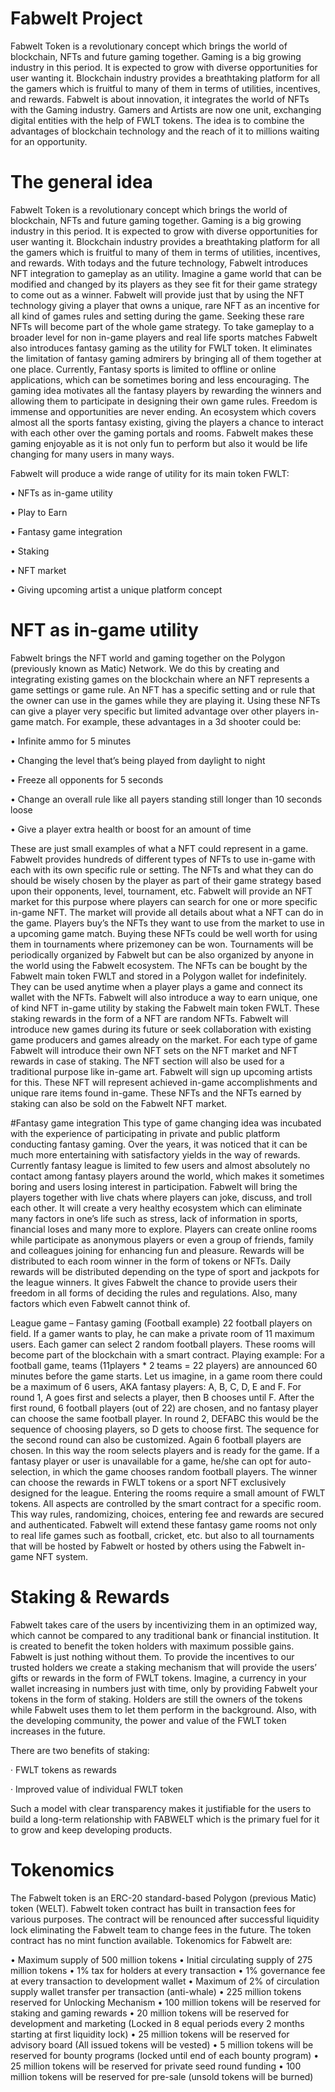 # Fabwelt Project

Fabwelt Token is a revolutionary concept which brings the world of blockchain, NFTs and future gaming together. Gaming is a big growing industry in this period. It is expected to grow with diverse opportunities for user wanting it. Blockchain industry provides a breathtaking platform for all the gamers which is fruitful to many of them in terms of utilities, incentives, and rewards.
Fabwelt is about innovation, it integrates the world of NFTs with the Gaming industry. Gamers and Artists are now one unit, exchanging digital entities with the help of FWLT tokens. The idea is to combine the advantages of blockchain technology and the reach of it to millions waiting for an opportunity. 

# The general idea
Fabwelt Token is a revolutionary concept which brings the world of blockchain, NFTs and future gaming together. Gaming is a big growing industry in this period. It is expected to grow with diverse opportunities for user wanting it. Blockchain industry provides a breathtaking platform for all the gamers which is fruitful to many of them in terms of utilities, incentives, and rewards. 
With todays and the future technology, Fabwelt introduces NFT integration to gameplay as an utility. Imagine a game world that can be modified and changed by its players as they see fit for their game strategy to come out as a winner. Fabwelt will provide just that by using the NFT technology giving a player that owns a unique, rare NFT as an incentive for all kind of games rules and setting during the game. Seeking these rare NFTs will become part of the whole game strategy.
To take gameplay to a broader level for non in-game players and real life sports matches Fabwelt also introduces fantasy gaming as the utility for FWLT token. It eliminates the limitation of fantasy gaming admirers by bringing all of them together at one place. Currently, Fantasy sports is limited to offline or online applications, which can be sometimes boring and less encouraging. The gaming idea motivates all the fantasy players by rewarding the winners and allowing them to participate in designing their own game rules. Freedom is immense and opportunities are never ending. An ecosystem which covers almost all the sports fantasy existing, giving the players a chance to interact with each other over the gaming portals and rooms. Fabwelt makes these gaming enjoyable as it is not only fun to perform but also it would be life changing for many users in many ways. 

Fabwelt will produce a wide range of utility for its main token FWLT:

•	NFTs as in-game utility

•	Play to Earn

•	Fantasy game integration

•	Staking

•	NFT market

•	Giving upcoming artist a unique platform concept
 
# NFT as in-game utility
Fabwelt brings the NFT world and gaming together on the Polygon (previously known as Matic) Network. We do this by creating and integrating existing games on the blockchain where an NFT represents a game settings or game rule. An NFT has a specific setting and or rule that the owner can use in the games while they are playing it. Using these NFTs can give a player very specific but limited advantage over other players in-game match. For example, these advantages in a 3d shooter could be:

•	Infinite ammo for 5 minutes

•	Changing the level that’s being played from daylight to night

•	Freeze all opponents for 5 seconds

•	Change an overall rule like all payers standing still longer than 10 seconds loose

•	Give a player extra health or boost for an amount of time
 
These are just small examples of what a NFT could represent in a game. Fabwelt provides hundreds of different types of NFTs to use in-game with each with its own specific rule or setting. The NFTs and what they can do should be wisely chosen by the player as part of their game strategy based upon their opponents, level, tournament, etc.
Fabwelt will provide an NFT market for this purpose where players can search for one or more specific in-game NFT. The market will provide all details about what a NFT can do in the game. Players buy’s the NFTs they want to use from the market to use in a upcoming game match. Buying these NFTs could be well worth for using them in tournaments where prizemoney can be won. Tournaments will be periodically organized by Fabwelt but can be also organized by anyone in the world using the Fabwelt ecosystem. The NFTs can be bought by the Fabwelt main token FWLT and stored in a Polygon wallet for indefinitely. They can be used anytime when a player plays a game and connect its wallet with the NFTs. Fabwelt will also introduce a way to earn unique, one of kind NFT in-game utility by staking the Fabwelt main token FWLT. These staking rewards in the form of a NFT are random NFTs.
Fabwelt will introduce new games during its future or seek collaboration with existing game producers and games already on the market. For each type of game Fabwelt will introduce their own NFT sets on the NFT market and NFT rewards in case of staking. The NFT section will also be used for a traditional purpose like in-game art. Fabwelt will sign up upcoming artists for this. These NFT will represent achieved in-game accomplishments and unique rare items found in-game. These NFTs and the NFTs earned by staking can also be sold on the Fabwelt NFT market. 

#Fantasy game integration
This type of game changing idea was incubated with the experience of participating in private and public platform conducting fantasy gaming. Over the years, it was noticed that it can be much more entertaining with satisfactory yields in the way of rewards. Currently fantasy league is limited to few users and almost absolutely no contact among fantasy players around the world, which makes it sometimes boring and users losing interest in participation. Fabwelt will bring the players together with live chats where players can joke, discuss, and troll each other. It will create a very healthy ecosystem which can eliminate many factors in one’s life such as stress, lack of information in sports, financial loses and many more to explore. Players can create online rooms while participate as anonymous players or even a group of friends, family and colleagues joining for enhancing fun and pleasure. Rewards will be distributed to each room winner in the form of tokens or NFTs. Daily rewards will be distributed depending on the type of sport and jackpots for the league winners. It gives Fabwelt the chance to provide users their freedom in all forms of deciding the rules and regulations. Also, many factors which even Fabwelt cannot think of.

League game – Fantasy gaming (Football example)
22 football players on field. If a gamer wants to play, he can make a private room of 11 maximum users. Each gamer can select 2 random football players. These rooms will become part of the blockchain with a smart contract.
Playing example:
For a football game, teams (11players * 2 teams = 22 players) are announced 60 minutes before the game starts. Let us imagine, in a game room there could be a maximum of 6 users, AKA fantasy players:  A, B, C, D, E and F. For round 1, A goes first and selects a player, then B chooses until F. After the first round, 6 football players (out of 22) are chosen, and no fantasy player can choose the same football player. In round 2, DEFABC this would be the sequence of choosing players, so D gets to choose first. The sequence for the second round can also be customized. Again 6 football players are chosen. In this way the room selects players and is ready for the game. If a fantasy player or user is unavailable for a game, he/she can opt for auto-selection, in which the game chooses random football players. The winner can choose the rewards in FWLT tokens or a sport NFT exclusively designed for the league. Entering the rooms require a small amount of FWLT tokens.
All aspects are controlled by the smart contract for a specific room. This way rules, randomizing, choices, entering fee and rewards are secured and authenticated.
Fabwelt will extend these fantasy game rooms not only to real life games such as football, cricket, etc. but also to all tournaments that will be hosted by Fabwelt or hosted by others using the Fabwelt in-game NFT system.

# Staking & Rewards 
Fabwelt takes care of the users by incentivizing them in an optimized way, which cannot be compared to any traditional bank or financial institution. It is created to benefit the token holders with maximum possible gains. Fabwelt is just nothing without them. To provide the incentives to our trusted holders we create a staking mechanism that will provide the users’ gifts or rewards in the form of FWLT tokens. Imagine, a currency in your wallet increasing in numbers just with time, only by providing Fabwelt your tokens in the form of staking. Holders are still the owners of the tokens while Fabwelt uses them to let them perform in the background. Also, with the developing community, the power and value of the FWLT token increases in the future. 

There are two benefits of staking: 

· FWLT tokens as rewards 

· Improved value of individual FWLT token 

Such a model with clear transparency makes it justifiable for the users to build a long-term relationship with FABWELT which is the primary fuel for it to grow and keep developing products.  

# Tokenomics
The Fabwelt token is an ERC-20 standard-based Polygon (previous Matic) token (WELT). Fabwelt token contract has built in transaction fees for various purposes. The contract will be renounced after successful liquidity lock eliminating the Fabwelt team to change fees in the future. The token contract has no mint function available.
Tokenomics for Fabwelt are:

• Maximum supply of 500 million tokens
• Initial circulating supply of 275 million tokens
• 1% tax for holders at every transaction
• 1% governance fee at every transaction to development wallet
• Maximum of 2% of circulation supply wallet transfer per transaction (anti-whale)
• 225 million tokens reserved for Unlocking Mechanism
• 100 million tokens will be reserved for staking and gaming rewards
• 20 million tokens will be reserved for development and marketing
  (Locked in 8 equal periods every 2 months starting at first liquidity lock)
• 25 million tokens will be reserved for advisory board
  (All issued tokens will be vested)
• 5 million tokens will be reserved for bounty programs
  (locked until end of each bounty program)
• 25 million tokens will be reserved for private seed round funding
• 100 million tokens will be reserved for pre-sale (unsold tokens will be burned)
